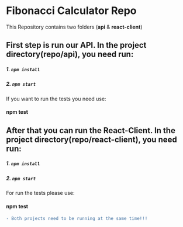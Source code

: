 # Fibonacci Calculator Repo

This Repository contains two folders (**api** & **react-client**)

First step is run our API. In the project directory(repo/api), you need run:
---------------------------------------------------------------
##### 1. `npm install`
##### 2. `npm start`

If you want to run the tests you need use:
#### npm test



After that you can run the React-Client. In the project directory(repo/react-client), you need run:
---------------------------------------------------------------
##### 1. `npm install`
##### 2. `npm start`

For run the tests please use:
#### npm test


```diff
- Both projects need to be running at the same time!!!
```